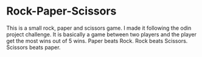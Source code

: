 # Rock-Paper-Scissors
This is a small rock, paper and scissors game. I made it following the odin project challenge. It is basically a game between two players and the player get the most wins out of 5 wins.
Paper beats Rock.
Rock beats Scissors.
Scissors beats paper.